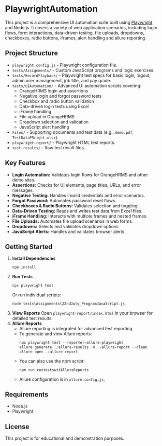 # PlaywrightAutomation

This project is a comprehensive UI automation suite built using [Playwright](https://playwright.dev/) and Node.js. It covers a variety of web application scenarios, including login flows, form interactions, data-driven testing, file uploads, dropdowns, checkboxes, radio buttons, iframes, alert handling and allure reporting.

## Project Structure

- `playwright.config.js` - Playwright configuration file.
- `tests/Assignments/` - Custom JavaScript programs and logic exercises.
- `tests/RecordPlayback/` - Playwright test specs for basic login, logout, admin user management, job title, and pay grade.
- `tests/UIAutomation/` - Advanced UI automation scripts covering:
  - OrangeHRMS login and assertions
  - Negative login and forgot password tests
  - Checkbox and radio button validation
  - Data-driven login tests using Excel
  - iFrame handling
  - File upload in OrangeHRMS
  - Dropdown selection and validation
  - JavaScript alert handling
- `Files/` - Supporting documents and test data (e.g., `demo.pdf`, `TestDataPRright.xlsx`).
- `playwright-report/` - Playwright HTML test reports.
- `test-results/` - Raw test result files.

## Key Features

- **Login Automation:** Validates login flows for OrangeHRMS and other demo sites.
- **Assertions:** Checks for UI elements, page titles, URLs, and error messages.
- **Negative Testing:** Handles invalid credentials and error scenarios.
- **Forgot Password:** Automates password reset flows.
- **Checkboxes & Radio Buttons:** Validates selection and toggling.
- **Data-Driven Testing:** Reads and writes test data from Excel files.
- **iFrame Handling:** Interacts with multiple frames and nested frames.
- **File Uploads:** Automates file upload scenarios in web forms.
- **Dropdowns:** Selects and validates dropdown options.
- **JavaScript Alerts:** Handles and validates browser alerts.

## Getting Started

1. **Install Dependencies**
   ```powershell
   npm install
   ```
2. **Run Tests**
   ```powershell
   npx playwright test
   ```
   Or run individual scripts:
   ```powershell
   node tests\Assignments\22ndJuly_ProgramJavaScript.js
   ```
3. **View Reports**
   Open `playwright-report/index.html` in your browser for detailed test results.
4. **Allure Reports**
    - Allure reporting is integrated for advanced test reporting.
    - To generate and view Allure reports:
       ```powershell
       npx playwright test --reporter=allure-playwright
       allure generate ./allure-results -o ./allure-report --clean
       allure open ./allure-report
       ```
    - You can also use the npm script:
       ```powershell
       npm run runtestswitAllureReports
       ```
    - Allure configuration is in `allure.config.js`.

## Requirements
- Node.js
- Playwright

## License
This project is for educational and demonstration purposes.
